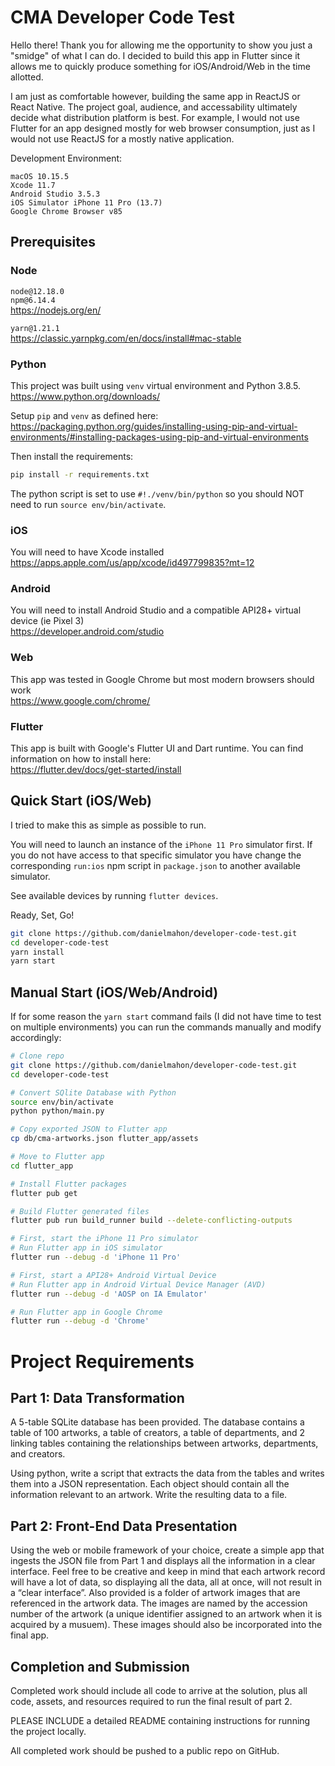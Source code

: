 # CMA Developer Code Test

Hello there! Thank you for allowing me the opportunity to show you just a "smidge" of what I can do. I decided to build this app in Flutter since it allows me to quickly produce something for iOS/Android/Web in the time allotted.

I am just as comfortable however, building the same app in ReactJS or React Native. The project goal, audience, and accessability ultimately decide what distribution platform is best. For example, I would not use Flutter for an app designed mostly for web browser consumption, just as I would not use ReactJS for a mostly native application.

Development Environment:

`macOS 10.15.5`  
`Xcode 11.7`  
`Android Studio 3.5.3`  
`iOS Simulator iPhone 11 Pro (13.7)`  
`Google Chrome Browser v85`

## Prerequisites

### Node

`node@12.18.0`  
`npm@6.14.4`  
https://nodejs.org/en/

`yarn@1.21.1`  
https://classic.yarnpkg.com/en/docs/install#mac-stable

### Python

This project was built using `venv` virtual environment and Python 3.8.5.  
https://www.python.org/downloads/

Setup `pip` and `venv` as defined here:  
https://packaging.python.org/guides/installing-using-pip-and-virtual-environments/#installing-packages-using-pip-and-virtual-environments

Then install the requirements:

```bash
pip install -r requirements.txt
```

The python script is set to use `#!./venv/bin/python` so you should NOT need to run `source env/bin/activate`.

### iOS

You will need to have Xcode installed  
https://apps.apple.com/us/app/xcode/id497799835?mt=12

### Android

You will need to install Android Studio and a compatible API28+ virtual device (ie Pixel 3)  
https://developer.android.com/studio

### Web

This app was tested in Google Chrome but most modern browsers should work  
https://www.google.com/chrome/

### Flutter

This app is built with Google's Flutter UI and Dart runtime. You can find information on how to install here:  
https://flutter.dev/docs/get-started/install

## Quick Start (iOS/Web)

I tried to make this as simple as possible to run.

You will need to launch an instance of the `iPhone 11 Pro` simulator first. If you do not have access to that specific simulator you have change the corresponding `run:ios` npm script in `package.json` to another available simulator.

See available devices by running `flutter devices`.

Ready, Set, Go!

```bash
git clone https://github.com/danielmahon/developer-code-test.git
cd developer-code-test
yarn install
yarn start
```

## Manual Start (iOS/Web/Android)

If for some reason the `yarn start` command fails (I did not have time to test on multiple environments) you can run the commands manually and modify accordingly:

```bash
# Clone repo
git clone https://github.com/danielmahon/developer-code-test.git
cd developer-code-test

# Convert SQlite Database with Python
source env/bin/activate
python python/main.py

# Copy exported JSON to Flutter app
cp db/cma-artworks.json flutter_app/assets

# Move to Flutter app
cd flutter_app

# Install Flutter packages
flutter pub get

# Build Flutter generated files
flutter pub run build_runner build --delete-conflicting-outputs

# First, start the iPhone 11 Pro simulator
# Run Flutter app in iOS simulator
flutter run --debug -d 'iPhone 11 Pro'

# First, start a API28+ Android Virtual Device
# Run Flutter app in Android Virtual Device Manager (AVD)
flutter run --debug -d 'AOSP on IA Emulator'

# Run Flutter app in Google Chrome
flutter run --debug -d 'Chrome'

```

# Project Requirements

## Part 1: Data Transformation

A 5-table SQLite database has been provided. The database contains a table of 100 artworks, a table of creators, a table of departments, and 2 linking tables containing the relationships between artworks, departments, and creators.

Using python, write a script that extracts the data from the tables and writes them into a JSON representation. Each object should contain all the information relevant to an artwork. Write the resulting data to a file.

## Part 2: Front-End Data Presentation

Using the web or mobile framework of your choice, create a simple app that ingests the JSON file from Part 1 and displays all the information in a clear interface. Feel free to be creative and keep in mind that each artwork record will have a lot of data, so displaying all the data, all at once, will not result in a “clear interface”. Also provided is a folder of artwork images that are referenced in the artwork data. The images are named by the accession number of the artwork (a unique identifier assigned to an artwork when it is acquired by a musuem). These images should also be incorporated into the final app.

## Completion and Submission

Completed work should include all code to arrive at the solution, plus all code, assets, and resources required to run the final result of part 2.

PLEASE INCLUDE a detailed README containing instructions for running the project locally.

All completed work should be pushed to a public repo on GitHub.
